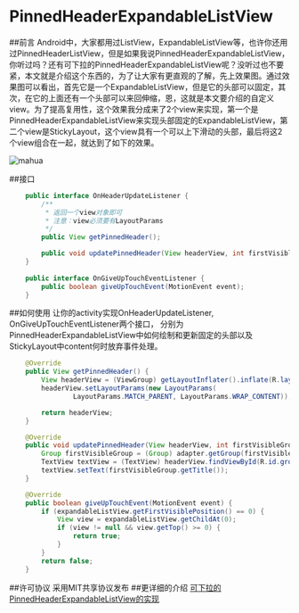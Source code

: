 PinnedHeaderExpandableListView
==============================
##前言
Android中，大家都用过ListView，ExpandableListView等，也许你还用过PinnedHeaderListView，但是如果我说PinnedHeaderExpandableListView，你听过吗？还有可下拉的PinnedHeaderExpandableListView呢？没听过也不要紧，本文就是介绍这个东西的，为了让大家有更直观的了解，先上效果图。通过效果图可以看出，首先它是一个ExpandableListView，但是它的头部可以固定，其次，在它的上面还有一个头部可以来回伸缩，恩，这就是本文要介绍的自定义view。为了提高复用性，这个效果我分成来了2个view来实现，第一个是PinnedHeaderExpandableListView来实现头部固定的ExpandableListView，第二个view是StickyLayout，这个view具有一个可以上下滑动的头部，最后将这2个view组合在一起，就达到了如下的效果。

![mahua](http://img.blog.csdn.net/20140511151546843?watermark/2/text/aHR0cDovL2Jsb2cuY3Nkbi5uZXQvc2luZ3doYXRpd2FubmE=/font/5a6L5L2T/fontsize/400/fill/I0JBQkFCMA==/dissolve/70/gravity/SouthEast)

##接口
```java
    public interface OnHeaderUpdateListener {
        /**
         * 返回一个view对象即可
         * 注意：view必须要有LayoutParams
         */
        public View getPinnedHeader();

        public void updatePinnedHeader(View headerView, int firstVisibleGroupPos);
    }
    
    public interface OnGiveUpTouchEventListener {
        public boolean giveUpTouchEvent(MotionEvent event);
    }
```
##如何使用
让你的activity实现OnHeaderUpdateListener, OnGiveUpTouchEventListener两个接口，
分别为PinnedHeaderExpandableListView中如何绘制和更新固定的头部以及StickyLayout中content何时放弃事件处理。
```java
    @Override
    public View getPinnedHeader() {
        View headerView = (ViewGroup) getLayoutInflater().inflate(R.layout.group, null);
        headerView.setLayoutParams(new LayoutParams(
                LayoutParams.MATCH_PARENT, LayoutParams.WRAP_CONTENT));

        return headerView;
    }

    @Override
    public void updatePinnedHeader(View headerView, int firstVisibleGroupPos) {
        Group firstVisibleGroup = (Group) adapter.getGroup(firstVisibleGroupPos);
        TextView textView = (TextView) headerView.findViewById(R.id.group);
        textView.setText(firstVisibleGroup.getTitle());
    }

    @Override
    public boolean giveUpTouchEvent(MotionEvent event) {
        if (expandableListView.getFirstVisiblePosition() == 0) {
            View view = expandableListView.getChildAt(0);
            if (view != null && view.getTop() >= 0) {
                return true;
            }
        }
        return false;
    }
```
##许可协议
采用MIT共享协议发布
##更详细的介绍
[可下拉的PinnedHeaderExpandableListView的实现](http://blog.csdn.net/singwhatiwanna/article/details/25546871)
